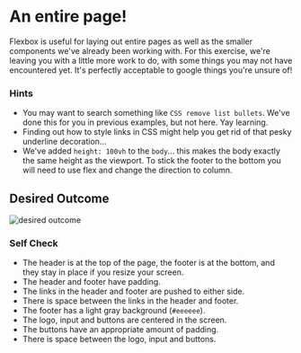 # An entire page!

Flexbox is useful for laying out entire pages as well as the smaller components
we've already been working with. For this exercise, we're leaving you with a
little more work to do, with some things you may not have encountered yet. It's
perfectly acceptable to google things you're unsure of!

### Hints
- You may want to search something like `CSS remove list bullets`.  We've done
  this for you in previous examples, but not here. Yay learning.
- Finding out how to style links in CSS might help you get rid of that pesky
  underline decoration...
- We've added `height: 100vh` to the `body`... this makes the body exactly the
  same height as the viewport. To stick the footer to the bottom you will need
  to use flex and change the direction to column.

## Desired Outcome
![desired outcome](./desired-outcome.png)

### Self Check

- The header is at the top of the page, the footer is at the bottom, and they stay in place if you resize your screen.
- The header and footer have padding.
- The links in the header and footer are pushed to either side.
- There is space between the links in the header and footer.
- The footer has a light gray background (`#eeeeee`).
- The logo, input and buttons are centered in the screen.
- The buttons have an appropriate amount of padding.
- There is space between the logo, input and buttons.
